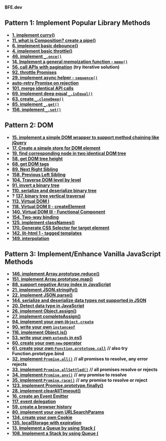 **BFE.dev**

## Pattern 1: Implement Popular Library Methods

- [**1\. implement curry()**](https://bigfrontend.dev/problem/implement-curry)
- [**11\. what is Composition? create a pipe()**](https://bigfrontend.dev/problem/what-is-composition-create-a-pipe)
- [**6\. implement basic debounce()**](https://bigfrontend.dev/problem/implement-basic-debounce)
- [**4\. implement basic throttle()**](https://bigfrontend.dev/problem/implement-basic-throttle)
- [**46\. implement `_.once()`**](https://bigfrontend.dev/problem/implement-once)
- [**14\. Implement a general memoization function - `memo()`**](https://bigfrontend.dev/problem/implement-general-memoization-function)
- [**56\. call APIs with pagination**](https://bigfrontend.dev/problem/call-APIs-with-pagination) **(try iterative solution)**
- [**92\. throttle Promises**](https://bigfrontend.dev/problem/throttle-Promises)
- [**29\. implement async helper - `sequence()`**](https://bigfrontend.dev/problem/implement-async-helper-sequence)
- [**auto-retry Promise on rejection**](https://bigfrontend.dev/problem/retry-promise-on-rejection)
- [**101\. merge identical API calls**](https://bigfrontend.dev/problem/merge-identical-API-calls)
- [**69\. implement deep equal `_.isEqual()`**](https://bigfrontend.dev/problem/implement-deep-equal-isEqual)
- [**63\. create `_.cloneDeep()`**](https://bigfrontend.dev/problem/create-cloneDeep)
- [**85\. implement `_.get()`**](https://bigfrontend.dev/problem/implement-lodash-get)
- [**156\. implement `_.set()`**](https://bigfrontend.dev/problem/lodash-set)

## Pattern 2: DOM

- [**15\. implement a simple DOM wrapper to support method chaining like jQuery**](https://bigfrontend.dev/problem/implement-a-simple-DOM-wrapper-to-support-method-chaining-like-jQuery)
- [**17\. Create a simple store for DOM element**](https://bigfrontend.dev/problem/create-a-simple-store-for-DOM-node)
- [**19\. find corresponding node in two identical DOM tree**](https://bigfrontend.dev/problem/find-corresponding-node-in-two-identical-DOM-tree)
- [**58\. get DOM tree height**](https://bigfrontend.dev/problem/get-DOM-tree-height)
- [**68\. get DOM tags**](https://bigfrontend.dev/problem/get-DOM-tags)
- [**89\. Next Right Sibling**](https://bigfrontend.dev/problem/Next-Right-Sibiling)
- [**158\. Previous Left Sibling**](https://bigfrontend.dev/problem/previous-left-sibling)
- [**104\. Traverse DOM level by level**](https://bigfrontend.dev/problem/Traverse-DOM-level-by-level)
- [**91\. invert a binary tree**](https://bigfrontend.dev/problem/invert-a-binary-tree)
- [**110\. serialize and deserialize binary tree**](https://bigfrontend.dev/problem/serialize-and-deserialize-binary-tree)
- **?** [**137\. binary tree vertical traversal**](https://bigfrontend.dev/problem/binary-tree-vertical-traversal)
- [**113\. Virtual DOM I**](https://bigfrontend.dev/problem/Virtual-DOM-I)
- [**118\. Virtual DOM II - createElement**](https://bigfrontend.dev/problem/virtual-dom-II-createElement)
- [**140\. Virtual DOM III - Functional Component**](https://bigfrontend.dev/problem/virtual-DOM-III-Functional-Component)
- [**154\. Two-way binding**](https://bigfrontend.dev/problem/two-way-binding)
- [**125\. implement classNames()**](https://bigfrontend.dev/problem/implement-classnames)
- [**170\. Generate CSS Selector for target element**](https://bigfrontend.dev/problem/generate-selector)
- [**142\. lit-html 1 - tagged templates**](https://bigfrontend.dev/problem/lit-html-1-tagged-templates)
- [**149\. interpolation**](https://bigfrontend.dev/problem/interpolation)

## Pattern 3: Implement/Enhance Vanilla JavaScript Methods

- [**146\. implement Array.prototype.reduce()**](https://bigfrontend.dev/problem/implement-Array-prototype-reduce)
- [**151\. implement Array.prototype.map()**](https://bigfrontend.dev/problem/implement-Array-prototype-map)
- [**88\. support negative Array index in JavaScript**](https://bigfrontend.dev/problem/support-negative-Array-index)
- [**21\. implement JSON.stringify()**](https://bigfrontend.dev/problem/implement-JSON-stringify)
- [**22\. implement JSON.parse()**](https://bigfrontend.dev/problem/implement-JSON-parse)
- [**144\. serialize and deserialize data types not supported in JSON**](https://bigfrontend.dev/problem/serialize-and-deserialize-data-types-not-supported-in-JSON)
- [**20\. Detect data type in JavaScript**](https://bigfrontend.dev/problem/detect-data-type-in-JavaScript)
- [**26\. implement Object.assign()**](https://bigfrontend.dev/problem/implement-object-assign)
- [**27\. implement completeAssign()**](https://bigfrontend.dev/problem/implement-completeAssign)
- [**94\. implement your own `Object.create`**](https://bigfrontend.dev/problem/implement-your-own-Object-create)
- [**90\. write your own `instanceof`**](https://bigfrontend.dev/problem/write-your-own-instanceof)
- [**116\. implement Object.is()**](https://bigfrontend.dev/problem/implement-Object.is)
- [**53\. write your own `extends` in es5**](https://bigfrontend.dev/problem/write-your-own-extends-in-es5)
- [**60\. create your own `new` operator**](https://bigfrontend.dev/problem/create-your-own-new-operator)
- [**61\. create your own `Function.prototype.call`**](https://bigfrontend.dev/problem/create-call-method) **// also try Function.prototype.bind**
- [**32\. implement `Promise.all()`**](https://bigfrontend.dev/problem/implement-Promise-all) **// all promises to resolve, any error rejects**
- [**33\. implement `Promise.allSettled()`**](https://bigfrontend.dev/problem/implement-Promise-allSettled) **// all promises resolve or rejects**
- [**34\. implement `Promise.any()`**](https://bigfrontend.dev/problem/implement-Promise-any) **// any promise to resolve**
- [**35\. implement `Promise.race()`**](https://bigfrontend.dev/problem/implement-Promise-race) **// any promise to resolve or reject**
- [**123\. implement Promise.prototype.finally()**](https://bigfrontend.dev/problem/implement-Promise-prototype-finally)
- [**28\. implement clearAllTimeout()**](https://bigfrontend.dev/problem/implement-clearAllTimeout)
- [**16\. create an Event Emitter**](https://bigfrontend.dev/problem/create-an-Event-Emitter)
- [**117\. event delegation**](https://bigfrontend.dev/problem/event-delegation)
- [**59\. create a browser history**](https://bigfrontend.dev/problem/create-a-browser-history)
- [**80\. implement your own URLSearchParams**](https://bigfrontend.dev/problem/implement-your-own-URLSearchParams)
- [**134\. create your own Cookie**](https://bigfrontend.dev/problem/create-your-own-Cookie)
- [**135\. localStorage with expiration**](https://bigfrontend.dev/problem/localStorage-with-expiration)
- [**13\. Implement a Queue by using Stack (**](https://bigfrontend.dev/problem/implement-a-queue-by-using-stack)
- [**108\. Implement a Stack by using Queue (**](https://bigfrontend.dev/problem/Implement-a-Stack-by-using-Queue)
